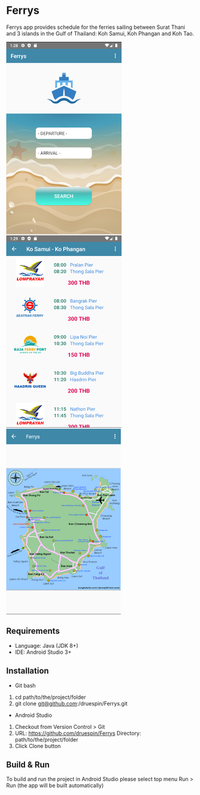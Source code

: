 # Ferrys

Ferrys app provides schedule for the ferries sailing between Surat Thani and 3 islands in the Gulf of Thailand: 
Koh Samui, Koh Phangan and Koh Tao.

![screen-1](https://github.com/druespin/Ferrys/blob/master/app/src/main/res/drawable/screen-1.png)
![screen-2](https://github.com/druespin/Ferrys/blob/master/app/src/main/res/drawable/screen-2.png)
![screen-3](https://github.com/druespin/Ferrys/blob/master/app/src/main/res/drawable/screen_3.png)

## Requirements

- Language: Java (JDK 8+)
- IDE: Android Studio 3+

## Installation

- Git bash
 1. cd path/to/the/project/folder
 2. git clone git@github.com:/druespin/Ferrys.git
 
 - Android Studio
  1. Checkout from Version Control > Git
  2. URL: https://github.com/druespin/Ferrys
     Directory: path/to/the/project/folder
  3. Click Clone button
  
  ## Build & Run
  
  To build and run the project in Android Studio please select top menu Run > Run (the app will be built automatically)
